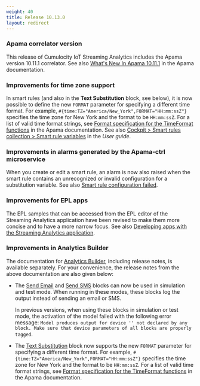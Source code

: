 ```yaml
---
weight: 40
title: Release 10.13.0
layout: redirect
---
```


### Apama correlator version

This release of Cumulocity IoT Streaming Analytics includes the Apama version 10.11.1 correlator.
See also [What's New In Apama 10.11.1](https://documentation.softwareag.com/apama/v10-11/apama10-11/apama-webhelp/index.html#page/apama-webhelp%2Fco-WhaNewInApa_10111_top.html)
in the Apama documentation.

### Improvements for time zone support

In smart rules (and also in the **Text Substitution** block, see below), it is now possible to define the new `FORMAT` parameter for specifying a different time format.
For example, `#{time:TZ="America/New_York",FORMAT="HH:mm:ssZ"}` specifies the time zone for New York and the format to be `HH:mm:ssZ`.
For a list of valid time format strings, see [Format specification for the TimeFormat functions](https://documentation.softwareag.com/apama/v10-11/apama10-11/apama-webhelp/index.html#page/apama-webhelp%2Fco-DevApaAppInEpl_format_specification_for_the_time_format_plug_in_functions.html) in the Apama documentation.
See also [Cockpit > Smart rules collection > Smart rule variables](https://cumulocity.com/guides/users-guide/cockpit/#smart-rule-variables) in the *User guide*.


### Improvements in alarms generated by the Apama-ctrl microservice

When you create or edit a smart rule, an alarm is now also raised when the smart rule contains an
unrecognized or invalid configuration for a substitution variable.
See also [Smart rule configuration
failed](https://cumulocity.com/guides/apama/troubleshooting/#smartrule_configuration_error).

### Improvements for EPL apps

The EPL samples that can be accessed from the EPL editor of the Streaming Analytics application have been revised
to make them more concise and to have a more narrow focus.
See also [Developing apps with the Streaming Analytics application](https://cumulocity.com/guides/apama/analytics-introduction/#apama-epl-apps).

### Improvements in Analytics Builder

The documentation for [Analytics Builder](https://documentation.softwareag.com/apama/Analytics_Builder/pab10-12-0/apama-pab-webhelp/index.html), including release notes,
is available separately. For your convenience, the release notes from the above documentation are also given below:

- The [Send Email](https://documentation.softwareag.com/apama/Analytics_Builder/pab10-12-0/apama-pab-webhelp/index.html#page/apamaanalyticsbuilder-webhelp%2Fre_AnaBui_block_reference_Output_Send_Email.html)
  and [Send SMS](https://documentation.softwareag.com/apama/Analytics_Builder/pab10-12-0/apama-pab-webhelp/index.html#page/apamaanalyticsbuilder-webhelp%2Fre_AnaBui_block_reference_Output_Send_SMS.html)
  blocks can now be used in simulation and test mode.
  When running in these modes, these blocks log the output instead of sending an email or SMS.

  In previous versions, when using these blocks in simulation or test mode, the activation of the model failed with the following error message:
  `Model produces output for device '' not declared by any block. Make sure that device parameters of all blocks are properly tagged`.

- The [Text Substitution](https://documentation.softwareag.com/apama/Analytics_Builder/pab10-12-0/apama-pab-webhelp/index.html#page/apamaanalyticsbuilder-webhelp%2Fre_AnaBui_block_reference_Utilities_TextSubstitution.html)
  block now supports the new `FORMAT` parameter for specifying a different time format.
  For example, `#{time:TZ="America/New_York",FORMAT="HH:mm:ssZ"}` specifies the time zone for New York and the format to be `HH:mm:ssZ`.
  For a list of valid time format strings, see [Format specification for the TimeFormat functions](https://documentation.softwareag.com/apama/v10-11/apama10-11/apama-webhelp/index.html#page/apama-webhelp%2Fco-DevApaAppInEpl_format_specification_for_the_time_format_plug_in_functions.html) in the Apama documentation.

